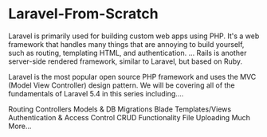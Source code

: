 # Laravel-From-Scratch
Laravel is primarily used for building custom web apps using PHP. It's a web framework that handles many things that are annoying to build yourself, such as routing, templating HTML, and authentication. ... Rails is another server-side rendered framework, similar to Laravel, but based on Ruby.

Laravel is the most popular open source PHP framework and uses the MVC (Model View Controller) design pattern. We will be covering all of the fundamentals of Laravel 5.4 in this series including....

Routing
Controllers
Models & DB Migrations
Blade Templates/Views
Authentication & Access Control
CRUD Functionality
File Uploading
Much More...
